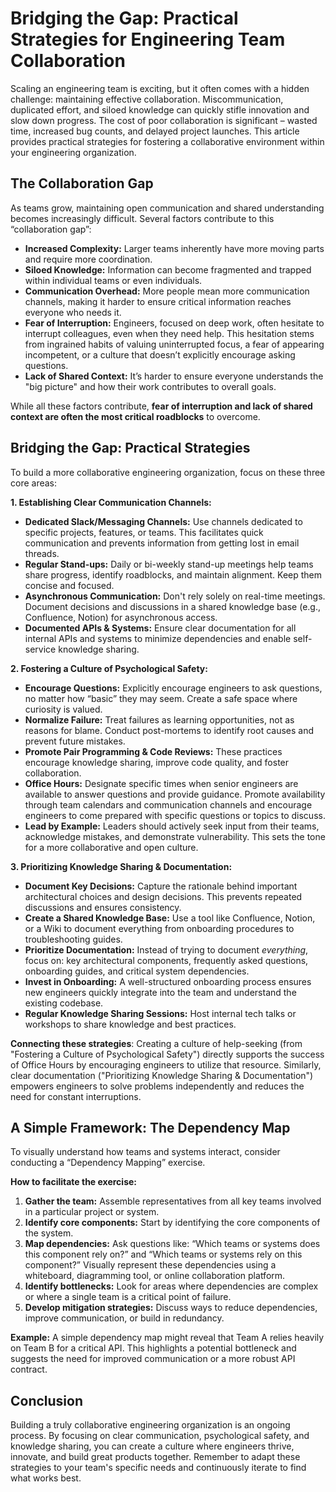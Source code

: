 # Bridging the Gap: Practical Strategies for Engineering Team Collaboration

Scaling an engineering team is exciting, but it often comes with a hidden challenge: maintaining effective collaboration. Miscommunication, duplicated effort, and siloed knowledge can quickly stifle innovation and slow down progress. The cost of poor collaboration is significant – wasted time, increased bug counts, and delayed project launches. This article provides practical strategies for fostering a collaborative environment within your engineering organization.

## The Collaboration Gap

As teams grow, maintaining open communication and shared understanding becomes increasingly difficult. Several factors contribute to this “collaboration gap”:

* **Increased Complexity:** Larger teams inherently have more moving parts and require more coordination.
* **Siloed Knowledge:**  Information can become fragmented and trapped within individual teams or even individuals.
* **Communication Overhead:**  More people mean more communication channels, making it harder to ensure critical information reaches everyone who needs it.
* **Fear of Interruption:** Engineers, focused on deep work, often hesitate to interrupt colleagues, even when they need help. This hesitation stems from ingrained habits of valuing uninterrupted focus, a fear of appearing incompetent, or a culture that doesn’t explicitly encourage asking questions.
* **Lack of Shared Context:**  It’s harder to ensure everyone understands the "big picture" and how their work contributes to overall goals.

While all these factors contribute, **fear of interruption and lack of shared context are often the most critical roadblocks** to overcome.

## Bridging the Gap: Practical Strategies

To build a more collaborative engineering organization, focus on these three core areas:

**1. Establishing Clear Communication Channels:**

* **Dedicated Slack/Messaging Channels:**  Use channels dedicated to specific projects, features, or teams. This facilitates quick communication and prevents information from getting lost in email threads.
* **Regular Stand-ups:** Daily or bi-weekly stand-up meetings help teams share progress, identify roadblocks, and maintain alignment. Keep them concise and focused.
* **Asynchronous Communication:**  Don't rely solely on real-time meetings. Document decisions and discussions in a shared knowledge base (e.g., Confluence, Notion) for asynchronous access.
* **Documented APIs & Systems:** Ensure clear documentation for all internal APIs and systems to minimize dependencies and enable self-service knowledge sharing.

**2. Fostering a Culture of Psychological Safety:**

* **Encourage Questions:**  Explicitly encourage engineers to ask questions, no matter how “basic” they may seem.  Create a safe space where curiosity is valued.
* **Normalize Failure:**  Treat failures as learning opportunities, not as reasons for blame.  Conduct post-mortems to identify root causes and prevent future mistakes.
* **Promote Pair Programming & Code Reviews:** These practices encourage knowledge sharing, improve code quality, and foster collaboration.
* **Office Hours:**  Designate specific times when senior engineers are available to answer questions and provide guidance.  Promote availability through team calendars and communication channels and encourage engineers to come prepared with specific questions or topics to discuss. 
* **Lead by Example:** Leaders should actively seek input from their teams, acknowledge mistakes, and demonstrate vulnerability. This sets the tone for a more collaborative and open culture.

**3. Prioritizing Knowledge Sharing & Documentation:**

* **Document Key Decisions:** Capture the rationale behind important architectural choices and design decisions. This prevents repeated discussions and ensures consistency.
* **Create a Shared Knowledge Base:** Use a tool like Confluence, Notion, or a Wiki to document everything from onboarding procedures to troubleshooting guides.
* **Prioritize Documentation:** Instead of trying to document *everything*, focus on: key architectural components, frequently asked questions, onboarding guides, and critical system dependencies.
* **Invest in Onboarding:**  A well-structured onboarding process ensures new engineers quickly integrate into the team and understand the existing codebase.
* **Regular Knowledge Sharing Sessions:** Host internal tech talks or workshops to share knowledge and best practices.

**Connecting these strategies**: Creating a culture of help-seeking (from "Fostering a Culture of Psychological Safety") directly supports the success of Office Hours by encouraging engineers to utilize that resource. Similarly, clear documentation ("Prioritizing Knowledge Sharing & Documentation") empowers engineers to solve problems independently and reduces the need for constant interruptions.



## A Simple Framework: The Dependency Map

To visually understand how teams and systems interact, consider conducting a “Dependency Mapping” exercise. 

**How to facilitate the exercise:**

1. **Gather the team:** Assemble representatives from all key teams involved in a particular project or system.
2. **Identify core components:**  Start by identifying the core components of the system.
3. **Map dependencies:**  Ask questions like: “Which teams or systems does this component rely on?” and “Which teams or systems rely on this component?”  Visually represent these dependencies using a whiteboard, diagramming tool, or online collaboration platform.
4. **Identify bottlenecks:**  Look for areas where dependencies are complex or where a single team is a critical point of failure.
5. **Develop mitigation strategies:**  Discuss ways to reduce dependencies, improve communication, or build in redundancy.

**Example:**  A simple dependency map might reveal that Team A relies heavily on Team B for a critical API. This highlights a potential bottleneck and suggests the need for improved communication or a more robust API contract.

## Conclusion

Building a truly collaborative engineering organization is an ongoing process. By focusing on clear communication, psychological safety, and knowledge sharing, you can create a culture where engineers thrive, innovate, and build great products together.  Remember to adapt these strategies to your team's specific needs and continuously iterate to find what works best.